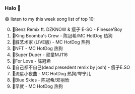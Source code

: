 

### Halo 👋

😄 listen to my this week song list of top 10:

0. 🌈Benz Remix ft. DZKNOW & 瘦子 E-SO - Finesse'Boy
1. 🌈King Boomba's Crew - 陈冠希/MC HotDog 热狗
2. 🌈脏艺术家 (LIVE版) - MC HotDog 热狗
3. 🌈NFT - MC HotDog 热狗
4. 🌈Super Duper - 顽童MJ116
5. 🌈For Love - 陈冠希
6. 🌈自己都不自己(dead presedent remix by josh) - 瘦子E.SO
7. 🌈流星小夜曲 - MC HotDog 热狗/岑宁儿
8. 🌈Blue Skies - 陈冠希/邓丽欣
9. 🌈早就 - MC HotDog 热狗

